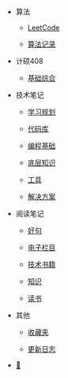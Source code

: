 - 算法

  - [LeetCode](document/算法/LeetCode/如何在LeetCode学习.md)

  - [算法记录](document/算法/算法记录/判断一个正整数是否为2的整数次幂.md)

- 计硕408

  - [基础综合](document/计硕408/基础综合/数据结构/2023王道数据结构考研复习指导/数据结构概述.md)

- 技术笔记

  - [学习规划](document/技术笔记/学习规划/待学习.md)

  - [代码库](document/技术笔记/代码库/功能实现/blob转base64.md)

  - [编程基础](document/技术笔记/编程基础/数据库/MongoDB/mongodb.md)

  - [底层知识](document/技术笔记/底层知识/图片/图片格式.md)

  - [工具](document/技术笔记/工具/git/git使用手册.md)

  - [解决方案](document/技术笔记/解决方案/上传图片前查看缩略图.md)

- 阅读笔记

  - [好句](document/阅读笔记/好句/好句.md)

  - [电子栏目](document/阅读笔记/电子栏目/硅谷来信/硅谷来信2.md)

  - [技术书籍](document/阅读笔记/技术书籍/编写可维护的JavaScript.md)

  - [知识](document/阅读笔记/知识/内燃机原理.md)

  - [读书](document/阅读笔记/读书/书单.md)

- 其他

  - [收藏夹](document/其他/收藏夹/收藏.md)

  - [更新日志](document/其他/更新日志/更新日志.md)

- [📅](https://static-286256a4-a870-41b5-ac26-2f5948f9de9a.bspapp.com/#/)